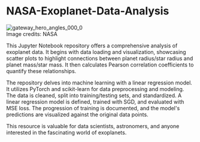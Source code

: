 # NASA-Exoplanet-Data-Analysis


![gateway_hero_angles_000_0](https://github.com/bensonjose/NASA-Exoplanet-Data-Analysis/assets/90842204/72b15bcc-826f-4b38-a9a4-3109976ea98c)<br>
Image credits: NASA



This Jupyter Notebook repository offers a comprehensive analysis of exoplanet data. It begins with data loading and visualization, showcasing scatter plots to highlight connections between planet radius/star radius and planet mass/star mass. It then calculates Pearson correlation coefficients to quantify these relationships.

The repository delves into machine learning with a linear regression model. It utilizes PyTorch and scikit-learn for data preprocessing and modeling. The data is cleaned, split into training/testing sets, and standardized. A linear regression model is defined, trained with SGD, and evaluated with MSE loss. The progression of training is documented, and the model's predictions are visualized against the original data points.

This resource is valuable for data scientists, astronomers, and anyone interested in the fascinating world of exoplanets.
